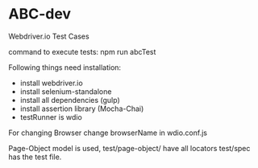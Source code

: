 # ABC-dev
Webdriver.io Test Cases

command to execute tests: npm run abcTest

Following things need installation:
- install webdriver.io
- install selenium-standalone
- install all dependencies (gulp)
- install assertion library (Mocha-Chai)
- testRunner is wdio

For changing Browser change browserName in wdio.conf.js

Page-Object model is used, test/page-object/ have all locators
test/spec has the test file.

